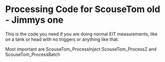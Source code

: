 # Processing Code for ScouseTom old - Jimmys one
This is the code you need if you are doing normal EIT measurements, like on a tank or head with no triggers or anything like that.

Most important are ScouseTom_ProcessInject ScouseTom_ProcessZ and ScouseTom_ProcessBatch
